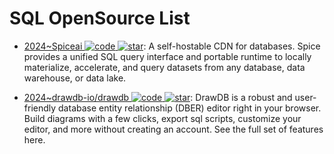 # SQL OpenSource List

- [2024~Spiceai ![code](https://ng-t2024~Sssets/code.svg) ![star](https://img.shields.io/github/stars/spiceai/spiceai)](https://github.com/spiceai/spiceai): A self-hostable CDN for databases. Spice provides a unified SQL query interface and portable runtime to locally materialize, accelerate, and query datasets from any database, data warehouse, or data lake.

- [2024~drawdb-io/drawdb ![code](https://ng-tech.icu/assets/code.svg) ![star](https://img.shields.io/github/stars/drawdb-io/drawdb)](https://github.com/drawdb-io/drawdb): DrawDB is a robust and user-friendly database entity relationship (DBER) editor right in your browser. Build diagrams with a few clicks, export sql scripts, customize your editor, and more without creating an account. See the full set of features here.
